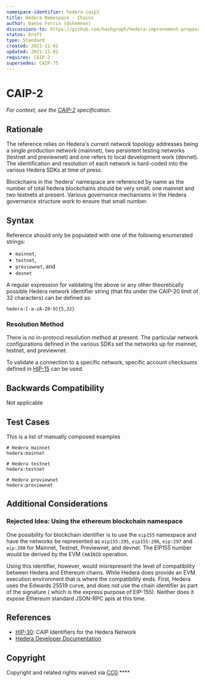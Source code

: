 ```yaml
---
namespace-identifier: hedera-caip2
title: Hedera Namespace - Chains
author: Danno Ferrin (@shemnon)
discussions-to: https://github.com/hashgraph/hedera-improvement-proposal/discussions/169
status: Draft
type: Standard
created: 2021-11-01
updated: 2021-11-01
requires: CAIP-2
supersedes: CAIP-75
---
```


# CAIP-2

*For context, see the [CAIP-2][] specification.*

## Rationale

The reference relies on Hedera's current network topology addresses being a
single production network (mainnet), two persistent testing networks (testnet
and previewnet) and one refers to local development work (devnet). The
identification and resolution of each network is hard-coded into the various
Hedera SDKs at time of press.

Blockchains in the 'hedera' namespace are referenced by name as the number of
total hedera blockchains should be very small: one mainnet and two testnets at
present. Various governance mechanisms in the Hedera governance structure work
to ensure that small number.

## Syntax

Reference should only be populated with one of the following enumerated strings:
- `mainnet`, 
- `testnet`, 
- `previewnet`, and 
- `devnet`

A regular expression for validating the above or any other theoretically
possible Hedera network identifier string (that fits under the CAIP-20 limit of
32 characters) can be defined as:

```
hedera:[-a-zA-Z0-9]{5,32}
```

### Resolution Method

There is no in-protocol resolution method at present. The particular network
configurations defined in the various SDKs set the networks up for mainnet,
testnet, and previewnet. 

To validate a connection to a specific network, specific account checksums
defined in [HIP-15][] can be used.

## Backwards Compatibility

Not applicable

## Test Cases

This is a list of manually composed examples

```
# Hedera mainnet
hedera:mainnet

# Hedera testnet
hedera:testnet

# Hedera previewnet
hedera:previewnet
```

## Additional Considerations

### Rejected Idea: Using the ethereum blockchain namespace

One possibility for blockchain identifier is to use the `eip155` namespace and
have the networks be represented as `eip155:295`, `eip155:296`, `eip:297`
and `eip:298` for Mainnet, Testnet, Previewnet, and devnet. The EIP155 number
would be derived by the EVM `CHAINID` operation.

Using this identifier, however, would misrepresent the level of compatibility
between Hedera and Ethereum chains. While Hedera does provide an EVM execution
environment that is where the compatibility ends. First, Hedera uses the Edwards
25519 curve, and does not use the chain identifier as part of the signature (
which is the express purpose of EIP-155). Neither does it expose Ethereum
standard JSON-RPC apis at this time.

## References

- [HIP-30][]: CAIP Identifiers for the Hedera Network
- [Hedera Developer Documentation](https://docs.hedera.com/guides/)

[CAIP-2]: https://github.com/chainAgnostic/CAIPS/caip-2.md
[CAIP-10]: https://github.com/chainAgnostic/CAIPS/caip-10.md
[CAIP-19]: https://github.com/chainAgnostic/CAIPS/caip-19.md
[HIP-15]: https://github.com/hashgraph/hedera-improvement-proposal/blob/master/HIP/hip-15.md
[HIP-30]: https://github.com/hashgraph/hedera-improvement-proposal/blob/master/HIP/hip-30.md
[Hedera Developer Documentation]: https://docs.hedera.com/guides/
[Native Account Syntax]: https://docs.hedera.com/guides/core-concepts/accounts#account-id
[Hedera Token Service SDK Docs]: https://docs.hedera.com/guides/docs/sdks/tokens
[ERC20 & ERC721 Compatibility]: https://docs.hedera.com/guides/core-concepts/smart-contracts/supported-erc-token-standards

## Copyright

Copyright and related rights waived
via [CC0](https://creativecommons.org/publicdomain/zero/1.0/).****